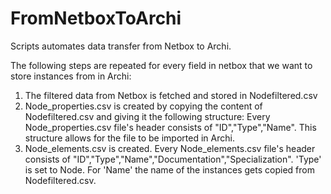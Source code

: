 # FromNetboxToArchi
Scripts automates data transfer from Netbox to Archi.

The following steps are repeated for every field in netbox that we want to store instances from in Archi:

1) The filtered data from Netbox is fetched and stored in Nodefiltered.csv
2) Node_properties.csv is created by copying the content of Nodefiltered.csv and giving it the following structure:
   Every Node_properties.csv file's header consists of  "ID","Type","Name".
   This structure allows for the file to be imported in Archi.
3) Node_elements.csv is created.
   Every Node_elements.csv file's header consists of "ID","Type","Name","Documentation","Specialization".
   'Type' is set to Node.
   For 'Name' the name of the instances gets copied from Nodefiltered.csv.
